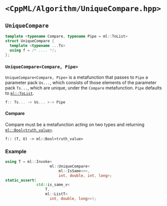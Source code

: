# `<CppML/Algorithm/UniqueCompare.hpp>`

## `UniqueCompare`

```c++
template <typename Compare, typename Pipe = ml::ToList>
struct UniqueCompare {
  template <typename ...Ts>
  using f = /* .... */;
};
```
### `UniqueCompare<Compare, Pipe>`

`UniqueCompare<Compare, Pipe>` is a metafunction that passes to `Pipe` a parameter pack `Us...`, which consists of those elements of the parameter pack `Ts...`, which are unique, under the `Compare` metafunction. `Pipe` defaults to [`ml::ToList`](../Functional/ToList.md).

```c++
f:: Ts... -> Us... >-> Pipe
```

#### Compare

Compare must be a metafunction acting on two types and returning [`ml::Bool<truth_value>`](../Vocabulary/Value.md).
```
f:: (T, U) -> ml::Bool<truth_value>
```

### Example

```c++
using T = ml::Invoke<
                    ml::UniqueCompare<
                        ml::IsSame<>>,
                        int, double, int, long>;
static_assert(
              std::is_same_v<
                  T,
                  ml::ListT<
                    int, double, long>>);
```
